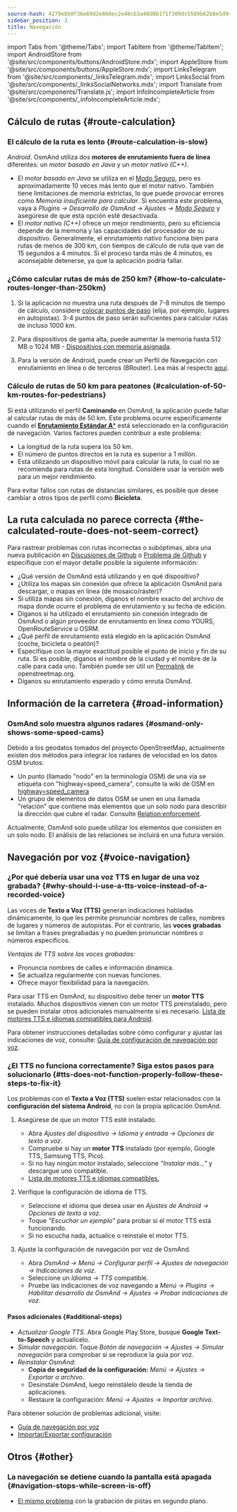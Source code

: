 ```yaml
---
source-hash: 4279e8b0f36e69d2e860ec2e48cb3a48d0b171f309dc5569b62b8e5d94ae87fa
sidebar_position: 3
title: Navegación
---
```

import Tabs from '@theme/Tabs';
import TabItem from '@theme/TabItem';
import AndroidStore from '@site/src/components/buttons/AndroidStore.mdx';
import AppleStore from '@site/src/components/buttons/AppleStore.mdx';
import LinksTelegram from '@site/src/components/_linksTelegram.mdx';
import LinksSocial from '@site/src/components/_linksSocialNetworks.mdx';
import Translate from '@site/src/components/Translate.js';
import InfoIncompleteArticle from '@site/src/components/_infoIncompleteArticle.mdx';

## Cálculo de rutas {#route-calculation}

### El cálculo de la ruta es lento {#route-calculation-is-slow}

*Android*. OsmAnd utiliza dos **motores de enrutamiento fuera de línea** diferentes: un *motor basado en Java* y un *motor nativo (C++)*.

- El *motor basado en Java* se utiliza en el [Modo Seguro](../plugins/development.md#safe), pero es aproximadamente 10 veces más lento que el motor nativo. También tiene limitaciones de memoria estrictas, lo que puede provocar errores como *Memoria insuficiente para calcular*. Si encuentra este problema, vaya a *Plugins → Desarrollo de OsmAnd → Ajustes →* [*Modo Seguro*](../plugins/development.md#safe) y asegúrese de que esta opción esté desactivada.
- El *motor nativo (C++)* ofrece un mejor rendimiento, pero su eficiencia depende de la memoria y las capacidades del procesador de su dispositivo. Generalmente, el enrutamiento nativo funciona bien para rutas de menos de 300 km, con tiempos de cálculo de ruta que van de 15 segundos a 4 minutos. Si el proceso tarda más de 4 minutos, es aconsejable detenerse, ya que la aplicación podría fallar.

### ¿Cómo calcular rutas de más de 250 km? {#how-to-calculate-routes-longer-than-250km}

1. Si la aplicación no muestra una ruta después de 7-8 minutos de tiempo de cálculo, considere [colocar puntos de paso](../navigation/setup/route-navigation.md#route-recalculation) (elija, por ejemplo, lugares en autopistas). 3-4 puntos de paso serán suficientes para calcular rutas de incluso 1000 km.

2. Para dispositivos de gama alta, puede aumentar la memoria hasta 512 MB o 1024 MB - [Dispositivos con memoria asignada](../plugins/development.md#memory-allocated-for-routing).

3. Para la versión de Android, puede crear un Perfil de Navegación con enrutamiento en línea o de terceros (BRouter). Lea más al respecto [aquí](../navigation/routing/brouter.md).

### Cálculo de rutas de 50 km para peatones {#calculation-of-50-km-routes-for-pedestrians}

Si está utilizando el perfil **Caminando** en OsmAnd, la aplicación puede fallar al calcular rutas de más de 50 km. Este problema ocurre específicamente cuando el [**Enrutamiento Estándar A***](../navigation/guidance/navigation-settings.md#development-settings) está seleccionado en la configuración de navegación. Varios factores pueden contribuir a este problema:

- La longitud de la ruta supera los 50 km.
- El número de puntos directos en la ruta es superior a 1 millón.
- Está utilizando un dispositivo móvil para calcular la ruta, lo cual no se recomienda para rutas de esta longitud. Considere usar la versión web para un mejor rendimiento.

Para evitar fallos con rutas de distancias similares, es posible que desee cambiar a otros tipos de perfil como **Bicicleta**.

## La ruta calculada no parece correcta {#the-calculated-route-does-not-seem-correct}

Para rastrear problemas con rutas incorrectas o subóptimas, abra una nueva publicación en [Discusiones de Github](https://github.com/osmandapp/OsmAnd/discussions) o [Problema de Github](https://github.com/osmandapp/Osmand/issues) y especifique con el mayor detalle posible la siguiente información:

- ¿Qué versión de OsmAnd está utilizando y en qué dispositivo?
- ¿Utiliza los mapas sin conexión que ofrece la aplicación OsmAnd para descargar, o mapas en línea (de mosaico/ráster)?
- Si utiliza mapas sin conexión, díganos el nombre exacto del archivo de mapa donde ocurre el problema de enrutamiento y su fecha de edición.
- Díganos si ha utilizado el enrutamiento sin conexión integrado de OsmAnd o algún proveedor de enrutamiento en línea como YOURS, OpenRouteService u OSRM.
- ¿Qué perfil de enrutamiento está elegido en la aplicación OsmAnd (coche, bicicleta o peatón)?
- Especifique con la mayor exactitud posible el punto de inicio y fin de su ruta. Si es posible, díganos el nombre de la ciudad y el nombre de la calle para cada uno. También puede ser útil un [Permalink](https://wiki.openstreetmap.org/wiki/Permalink) de openstreetmap.org.
- Díganos su enrutamiento esperado y cómo enruta OsmAnd.

## Información de la carretera {#road-information}

### OsmAnd solo muestra algunos radares {#osmand-only-shows-some-speed-cams}

Debido a los geodatos tomados del proyecto OpenStreetMap, actualmente existen dos métodos para integrar los radares de velocidad en los datos OSM brutos:

- Un punto (llamado "nodo" en la terminología OSM) de una vía se etiqueta con "highway=speed_camera", consulte la wiki de OSM en [highway=speed_camera](https://wiki.openstreetmap.org/wiki/Tag%3Ahighway%3Dspeed_camera)
- Un grupo de elementos de datos OSM se unen en una llamada "relación" que contiene más elementos que un solo nodo para describir la dirección que cubre el radar. Consulte [Relation:enforcement](https://wiki.openstreetmap.org/wiki/Relation:enforcement).

Actualmente, OsmAnd solo puede utilizar los elementos que consisten en un solo nodo. El análisis de las relaciones se incluirá en una futura versión.

## Navegación por voz {#voice-navigation}

### ¿Por qué debería usar una voz TTS en lugar de una voz grabada? {#why-should-i-use-a-tts-voice-instead-of-a-recorded-voice}

Las voces de **Texto a Voz (TTS)** generan indicaciones habladas dinámicamente, lo que les permite pronunciar nombres de calles, nombres de lugares y números de autopistas. Por el contrario, las **voces grabadas** se limitan a frases pregrabadas y no pueden pronunciar nombres o números específicos.

*Ventajas de TTS sobre las voces grabadas:*

- Pronuncia nombres de calles e información dinámica.
- Se actualiza regularmente con nuevas funciones.
- Ofrece mayor flexibilidad para la navegación.

Para usar TTS en OsmAnd, su dispositivo debe tener un **motor TTS** instalado. Muchos dispositivos vienen con un motor TTS preinstalado, pero se pueden instalar otros adicionales manualmente si es necesario. [Lista de motores TTS e idiomas compatibles para Android](https://accessibleandroid.com/list-of-languages-with-available-tts-engines-on-android/).

Para obtener instrucciones detalladas sobre cómo configurar y ajustar las indicaciones de voz, consulte: [Guía de configuración de navegación por voz](../navigation/guidance/voice-navigation.md).

### ¿El TTS no funciona correctamente? Siga estos pasos para solucionarlo {#tts-does-not-function-properly-follow-these-steps-to-fix-it}

Los problemas con el **Texto a Voz (TTS)** suelen estar relacionados con la **configuración del sistema Android**, no con la propia aplicación OsmAnd.

1. Asegúrese de que un motor TTS esté instalado.

    - Abra *Ajustes del dispositivo → Idioma y entrada → Opciones de texto a voz*.
    - Compruebe si hay un **motor TTS** instalado (por ejemplo, Google TTS, Samsung TTS, Pico).
    - Si no hay ningún motor instalado, seleccione *"Instalar más..."* y descargue uno compatible.
    - [Lista de motores TTS e idiomas compatibles.](https://accessibleandroid.com/list-of-languages-with-available-tts-engines-on-android/)

2. Verifique la configuración de idioma de TTS.

    - Seleccione el idioma que desea usar en *Ajustes de Android → Opciones de texto a voz*.
    - Toque *"Escuchar un ejemplo"* para probar si el motor TTS está funcionando.
    - Si no escucha nada, actualice o reinstale el motor TTS.

3. Ajuste la configuración de navegación por voz de OsmAnd.

    - Abra *OsmAnd → Menú → Configurar perfil → Ajustes de navegación → Indicaciones de voz*.
    - Seleccione un *Idioma → TTS* compatible.
    - Pruebe las indicaciones de voz navegando a *Menú → Plugins → Habilitar desarrollo de OsmAnd → Ajustes → Probar indicaciones de voz*.

#### Pasos adicionales {#additional-steps}

- *Actualizar Google TTS*. Abra Google Play Store, busque **Google Text-to-Speech** y actualícelo.
- *Simular navegación*. Toque *Botón de navegación → Ajustes → Simular navegación* para comprobar si se reproduce la guía por voz.
- *Reinstalar OsmAnd*:
   - **Copia de seguridad de la configuración:** *Menú → Ajustes → Exportar a archivo*.
   - Desinstale OsmAnd, luego reinstálelo desde la tienda de aplicaciones.
   - Restaure la configuración: *Menú → Ajustes → Importar archivo*.

Para obtener solución de problemas adicional, visite:

- [Guía de navegación por voz](../navigation/guidance/voice-navigation.md)
- [Importar/Exportar configuración](../personal/import-export.md)

## Otros {#other}

### La navegación se detiene cuando la pantalla está apagada {#navigation-stops-while-screen-is-off}

- [El mismo problema](../troubleshooting/track-recording-issues.md#the-system-may-kill-background-apps-to-save-power) con la grabación de pistas en segundo plano.